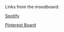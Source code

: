 Links from the moodboard:

[Spotify](<https://open.spotify.com/playlist/3RPt53ULTtCYccwLBIa65s?si=136086920de8489d>)

[Pinterest Board](<https://pin.it/1QNGLcz>)
